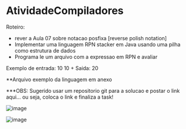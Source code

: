 # AtividadeCompiladores

Roteiro:
- rever a Aula 07 sobre notacao posfixa [reverse polish notation]
- Implementar uma linguagem RPN stacker em Java usando uma pilha como estrutura de dados
- Programa le um arquivo com a expressao em RPN e avaliar

Exemplo de entrada:
10
10
+
Saida: 20

**Arquivo exemplo da linguagem em anexo

***OBS: Sugerido usar um repositorio git para a solucao e postar o link aqui... ou seja, coloca o link e finaliza a task!



![image](https://user-images.githubusercontent.com/50914198/160900246-ee780f7e-bd5b-46cb-be9f-0faaa331e42f.png)

![image](https://user-images.githubusercontent.com/50914198/160900489-9ab14709-52bd-4d92-ae99-bede13124b3c.png)


